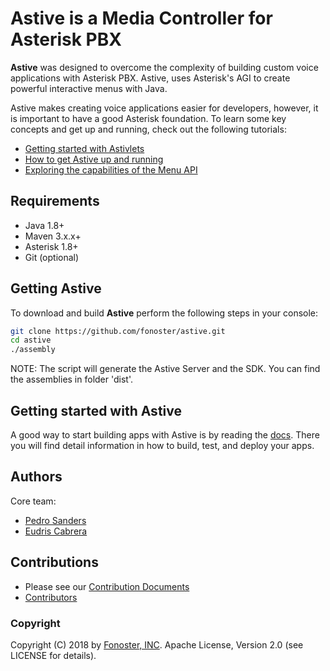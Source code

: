 # Astive is a Media Controller for Asterisk PBX

**Astive** was designed to overcome the complexity of building custom voice applications with Asterisk PBX. Astive, uses Asterisk's AGI to create powerful interactive menus with Java.

Astive makes creating voice applications easier for developers, however, it is important to have a good Asterisk foundation. To learn some key concepts and get up and running, check out the following tutorials:

* [Getting started with Astivlets](https://github.com/fonoster/astive/blob/master/docs/Tutorial:-Getting-Started-With-Astivlets.asciidoc)
* [How to get Astive up and running](https://github.com/fonoster/astive/blob/master/docs/Tutorial:-How-to-get-ATK-up-and-running.asciidoc)
* [Exploring the capabilities of the Menu API](https://github.com/fonoster/astive/blob/master/docs/Tutorial:-Exploring-the-capabilities-of-the-Menu-API.md)

## Requirements

* Java 1.8+
* Maven 3.x.x+
* Asterisk 1.8+
* Git (optional)

## Getting Astive

To download and build **Astive** perform the following steps in your console:

```bash
git clone https://github.com/fonoster/astive.git
cd astive
./assembly
```

NOTE: The script will generate the Astive Server and the SDK. You can find the assemblies in folder 'dist'.

## Getting started with Astive

A good way to start building apps with Astive is by reading the [docs](https://github.com/fonoster/astive/tree/master/docs). There you will find detail information in how to build, test, and deploy your apps.

## Authors

Core team:

* [Pedro Sanders](https://github.com/psanders)
* [Eudris Cabrera](https://github.com/ecabrerar)

## Contributions
* Please see our [Contribution Documents](https://raw.githubusercontent.com/fonoster/astive/master/CONTRIBUTORS) 
* [Contributors](https://github.com/fonoster/astive/contributors)

### Copyright

Copyright (C) 2018 by [Fonoster, INC](https://fonoster.com). Apache License, Version 2.0 (see LICENSE for details).
